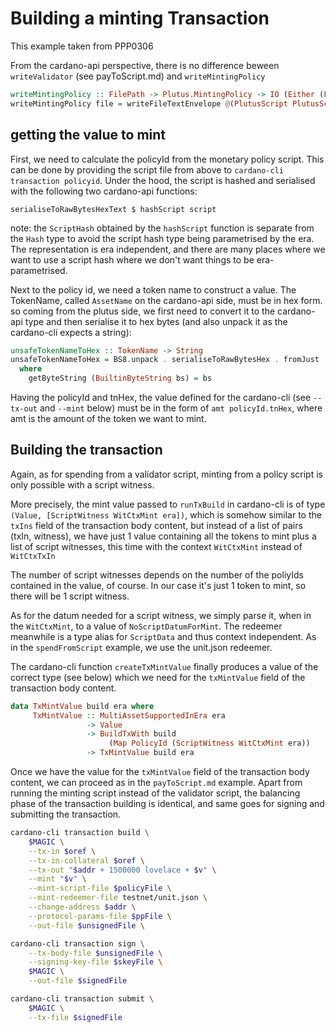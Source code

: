 # Building a minting Transaction

This example taken from PPP0306

From the cardano-api perspective, there is no difference beween `writeValidator` (see payToScript.md) and `writeMintingPolicy` 

```haskell
writeMintingPolicy :: FilePath -> Plutus.MintingPolicy -> IO (Either (FileError ()) ())
writeMintingPolicy file = writeFileTextEnvelope @(PlutusScript PlutusScriptV1) file Nothing . PlutusScriptSerialised . SBS.toShort . LBS.toStrict . serialise . Plutus.getMintingPolicy
```

## getting the value to mint

First, we need to calculate the policyId from the monetary policy script. This can be done by providing the script file from above to `cardano-cli transaction policyid`. Under the hood, the script is hashed and serialised with the following two cardano-api functions:

`serialiseToRawBytesHexText $ hashScript script`

note: the `ScriptHash` obtained by the `hashScript` function is separate from the `Hash` type to avoid the script hash type being parametrised by the era. The representation is era independent, and there are many places where we want to use a script hash where we don't want things to be era-parametrised.

Next to the policy id, we need a token name to construct a value. The TokenName, called `AssetName` on the cardano-api side, must be in hex form. so coming from the plutus side, we first need to convert it to the cardano-api type and then serialise it to hex bytes (and also unpack it as the cardano-cli expects a string):

```haskell
unsafeTokenNameToHex :: TokenName -> String
unsafeTokenNameToHex = BS8.unpack . serialiseToRawBytesHex . fromJust . deserialiseFromRawBytes AsAssetName . getByteString . unTokenName
  where
    getByteString (BuiltinByteString bs) = bs
```

Having the policyId and tnHex, the value defined for the cardano-cli (see `--tx-out` and `--mint` below) must be in the form of `amt policyId.tnHex`, where amt is the amount of the token we want to mint.

## Building the transaction

Again, as for spending from a validator script, minting from a policy script is only possible with a script witness. 

More precisely, the mint value passed to `runTxBuild` in cardano-cli is of type `(Value, [ScriptWitness WitCtxMint era])`, which is somehow similar to the `txIns` field of the transaction body content, but instead of a list of pairs (txIn, witness), we have just 1 value containing all the tokens to mint plus a list of script witnesses, this time with the context `WitCtxMint` instead of `WitCtxTxIn`

The number of script witnesses depends on the number of the poliyIds contained in the value, of course. In our case it's just 1 token to mint, so there will be 1 script witness. 

As for the datum needed for a script witness, we simply parse it, when in the `WitCtxMint`, to a value of `NoScriptDatumForMint`. The redeemer meanwhile is a type alias for `ScriptData` and thus context independent. As in the `spendFromScript` example, we use the unit.json redeemer.

The cardano-cli function `createTxMintValue` finally produces a value of the correct type (see below) which we need for the `txMintValue` field of the transaction body content.

```haskell
data TxMintValue build era where
     TxMintValue :: MultiAssetSupportedInEra era
                 -> Value
                 -> BuildTxWith build
                      (Map PolicyId (ScriptWitness WitCtxMint era))
                 -> TxMintValue build era
```

Once we have the value for the `txMintValue` field of the transaction body content, we can proceed as in the `payToScript.md` example. Apart from running the minting script instead of the validator script, the balancing phase of the transaction building is identical, and same goes for signing and submitting the transaction.

```bash
cardano-cli transaction build \
    $MAGIC \
    --tx-in $oref \
    --tx-in-collateral $oref \
    --tx-out "$addr + 1500000 lovelace + $v" \
    --mint "$v" \
    --mint-script-file $policyFile \
    --mint-redeemer-file testnet/unit.json \
    --change-address $addr \
    --protocol-params-file $ppFile \
    --out-file $unsignedFile \

cardano-cli transaction sign \
    --tx-body-file $unsignedFile \
    --signing-key-file $skeyFile \
    $MAGIC \
    --out-file $signedFile

cardano-cli transaction submit \
    $MAGIC \
    --tx-file $signedFile
```